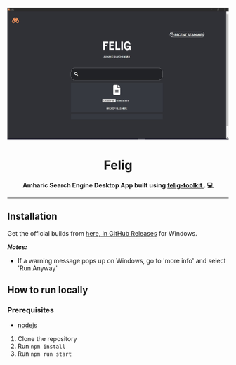 <p align="center">
  <img height=300 src="./src/assets/AppPreview.jpg" alt="Felig logo" />
</p>
<h1 align="center">Felig</h1>
<p align="center">
  <strong>Amharic Search Engine Desktop App built using <a href = "https://github.com/liulalemx/felig-toolkit"> felig-toolkit </a>. 💻</strong>
</p>

---

## Installation

Get the official builds from [here, in GitHub Releases](https://github.com/liulalemx/felig/releases) for Windows.

**_Notes:_**

- If a warning message pops up on Windows, go to 'more info' and select 'Run Anyway'

## How to run locally

### Prerequisites

- [nodejs](https://nodejs.org/en/)

1. Clone the repository
1. Run `npm install`
1. Run `npm run start`
